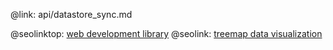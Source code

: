 @link: api/datastore_sync.md

@seolinktop: [web development library](https://webix.com)
@seolink: [treemap data visualization](https://webix.com/widget/treemap/)